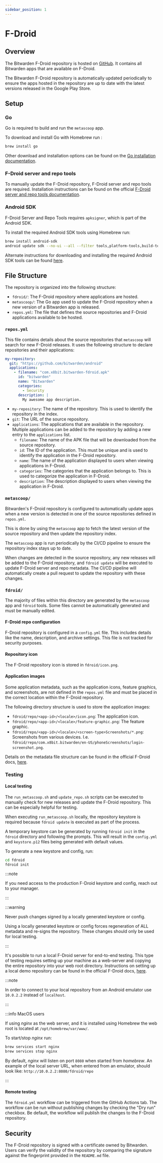 ```yaml
---
sidebar_position: 1
---
```


# F-Droid

## Overview

The Bitwarden F-Droid repository is hosted on [GitHub](https://github.com/bitwarden/f-droid). It
contains all Bitwarden apps that are available on F-Droid.

The Bitwarden F-Droid repository is automatically updated periodically to ensure the apps hosted in
the repository are up to date with the latest versions released in the Google Play Store.

## Setup

### Go

Go is required to build and run the `metascoop` app.

To download and install Go with Homebrew run :

```bash
brew install go
```

Other download and installation options can be found on the
[Go installation documentation](https://go.dev/doc/install).

### F-Droid server and repo tools

To manually update the F-Droid repository, F-Droid server and repo tools are required. Installation
instructions can be found on the official
[F-Droid server and repo tools documentation](https://f-droid.org/en/docs/Installing_the_Server_and_Repo_Tools/).

### Android SDK

F-Droid Server and Repo Tools requires `apksigner`, which is part of the Android SDK.

To install the required Android SDK tools using Homebrew run:

```bash
brew install android-sdk
android update sdk --no-ui --all --filter tools,platform-tools,build-tools-25.0.0
```

Alternate instructions for downloading and installing the required Android SDK tools can be found
[here](https://developer.android.com/studio/releases/platform-tools).

## File Structure

The repository is organized into the following structure:

- `fdroid/`: The F-Droid repository where applications are hosted.
- `metascoop/`: The Go app used to update the F-Droid repository when a new version of a Bitwarden
  app is released.
- `repos.yml`: The file that defines the source repositories and F-Droid applications available to
  be hosted.

### `repos.yml`

This file contains details about the source repositories that `metascoop` will search for new
F-Droid releases. It uses the following structure to declare repositories and their applications:

```yaml
my-repository:
  git: "https://github.com/bitwarden/android"
  applications:
    - filename: "com.x8bit.bitwarden-fdroid.apk"
      id: "bitwarden"
      name: "Bitwarden"
      categories:
        - Security
      description: |
        My awesome app description.
```

- `my-repository`: The name of the repository. This is used to identify the repository in the index.
- `git`: The URL of the source repository.
- `applications`: The applications that are available in the repository. Multiple applications can
  be added to the repository by adding a new entry to the `applications` list.
  - `filename`: The name of the APK file that will be downloaded from the source repository.
  - `id`: The ID of the application. This must be unique and is used to identify the application in
    the F-Droid repository.
  - `name`: The name of the application displayed to users when viewing applications in F-Droid.
  - `categories`: The categories that the application belongs to. This is used to categorize the
    application in F-Droid.
  - `description`: The description displayed to users when viewing the application in F-Droid.

### `metascoop/`

Bitwarden's F-Droid repository is configured to automatically update apps when a new version is
detected in one of the source repositories defined in `repos.yml`.

This is done by using the `metascoop` app to fetch the latest version of the source repository and
then update the repository index.

The `metascoop` app is run periodically by the CI/CD pipeline to ensure the repository index stays
up to date.

When changes are detected in the source repository, any new releases will be added to the F-Droid
repository, and `fdroid update` will be executed to update F-Droid server and repo metadata. The
CI/CD pipeline will automatically create a pull request to update the repository with these changes.

### `fdroid/`

The majority of files within this directory are generated by the `metascoop` app and `fdroid` tools.
Some files cannot be automatically generated and must be manually edited.

#### F-Droid repo configuration

F-Droid repository is configured in a `config.yml` file. This includes details like the name,
description, and archive settings. This file is not tracked for security purposes.

#### Repository icon

The F-Droid repository icon is stored in `fdroid/icon.png`.

#### Application images

Some application metadata, such as the application icons, feature graphics, and screenshots, are not
defined in the `repos.yml` file and must be placed in the correct location within the F-Droid
repository.

The following directory structure is used to store the application images:

- `fdroid/repo/<app-id>/<locale>/icon.png`: The application icon.
- `fdroid/repo/<app-id>/<locale>/feature-graphic.png`: The feature graphic.
- `fdroid/repo/<app-id>/<locale>/<screen-type>Screenshots/*.png`: Screenshots from various devices.
  I.e. `fdroid/repo/com.x8bit.bitwarden/en-US/phoneScreenshots/login-screenshot.png`.

Details on the metadata file structure can be found in the official F-Droid docs,
[here](https://f-droid.org/en/docs/All_About_Descriptions_Graphics_and_Screenshots/#in-the-f-droid-repo).

### Testing

#### Local testing

The `run_metascoop.sh` and `update_repo.sh` scripts can be executed to manually check for new
releases and update the F-Droid repository. This can be especially helpful for testing.

When executing `run_metascoop.sh` locally, the repository keystore is required because
`fdroid update` is executed as part of the process.

A temporary keystore can be generated by running `fdroid init` in the `fdroid` directory and
following the prompts. This will result in the `config.yml` and `keystore.p12` files being generated
with default values.

To generate a new keystore and config, run:

```bash
cd fdroid
fdroid init
```

<Bitwarden>

:::note

If you need access to the production F-Droid keystore and config, reach out to your manager.

:::

</Bitwarden>

:::warning

Never push changes signed by a locally generated keystore or config.

Using a locally generated keystore or config forces regeneration of ALL metadata and re-signs the
repository. These changes should only be used for local testing.

:::

It's possible to run a local F-Droid server for end-to-end testing. This type of testing requires
setting up your machine as a web-server and copying the entire repository into your web root
directory. Instructions on setting up a local demo repository can be found in the official F-Droid
docs, [here](https://f-droid.org/docs/Setup_an_F-Droid_App_Repo/#local-demo-repo-howto).

:::note

In order to connect to your local repository from an Android emulator use `10.0.2.2` instead of
`localhost`.

:::

:::info MacOS users

If using _nginx_ as the web server, and it is installed using Homebrew the web root is located at
`/opt/homebrew/var/www/`.

To start/stop _nginx_ run:

```bash
brew services start nginx
brew services stop nginx
```

By default, _nginx_ will listen on port `8080` when started from _homebrew_. An example of the local
server URL, when entered from an emulator, should look like: `http://10.0.2.2:8080/fdroid/repo`

:::

#### Remote testing

The `fdroid.yml` workflow can be triggered from the GitHub Actions tab. The workflow can be run
without publishing changes by checking the "Dry run" checkbox. Be default, the workflow will publish
the changes to the F-Droid repository.

## Security

The F-Droid repository is signed with a certificate owned by Bitwarden. Users can verify the
validity of the repository by comparing the signature against the fingerprint provided in the
`README.md` file.
